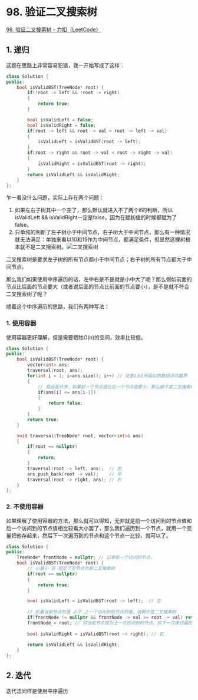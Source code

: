# 98. 验证二叉搜索树

[98. 验证二叉搜索树 - 力扣（LeetCode）](https://leetcode.cn/problems/validate-binary-search-tree/)





## 1. 递归

这题在思路上非常容易犯错，我一开始写成了这样：

```c++
class Solution {
public:
    bool isValidBST(TreeNode* root) {
        if(!root -> left && !root -> right)
        {
            return true;
        }

        bool isValidLeft = false;
        bool isValidRight = false;
        if(root -> left && root -> val > root -> left -> val)
        {
            isValidLeft = isValidBST(root -> left);
        }
        if(root -> right && root -> val < root -> right -> val)
        {
            isValidRight = isValidBST(root -> right);
        }
        return isValidLeft && isValidRight;
    }
};
```

乍一看没什么问题，实际上存在两个问题：

1. 如果左右子树其中一个空了，那么默认就进入不了两个if的判断，所以isValidLeft && isValidRight一定是false，因为在赋初值的时候都赋为了false。
2. 只单纯的判断了左子树小于中间节点，右子树大于中间节点，那么有一种情况就无法满足：单独来看以10和15作为中间节点，都满足条件，但显然这棵树根本就不是二叉搜索树。![二叉搜索树](https://img-blog.csdnimg.cn/20200812191501419.png)

二叉搜索树是要求左子树的所有节点都小于中间节点；右子树的所有节点都大于中间节点。

那么我们如果使用中序遍历的话，左中右是不是就是小中大了呢？那么假如前面的节点比后面的节点要大（或者说后面的节点比前面的节点要小），是不是就不符合二叉搜索树了呢？

顺着这个中序遍历的思路，我们有两种写法：

### 1. 使用容器

使用容器更好理解，但是需要牺牲O(n)的空间，效率比较低。

```c++
class Solution {
public:
    bool isValidBST(TreeNode* root) {
        vector<int> ans;
        traversal(root, ans);
        for(int i = 1; i<ans.size(); i++) // 注意i从1开始以防数组访问越界
        {
            // 假设是升序，如果前一个节点值比后一个节点值要小，那么就不是二叉搜索树
            if(ans[i] <= ans[i-1])
            {
                return false;
            }
        }
        return true;
    }

    void traversal(TreeNode* root, vector<int>& ans)
    {
        if(root == nullptr)
        {
            return;
        }
        traversal(root -> left, ans);  // 左
        ans.push_back(root -> val);    // 中
        traversal(root -> right, ans); // 右
    }
};
```



### 2. 不使用容器

如果理解了使用容器的方法，那么就可以得知，无非就是前一个访问到的节点值和后一个访问到的节点值相比较看大小罢了，那么我们遍历到一个节点，就用一个变量把他存起来，然后下一次遍历到的节点和这个节点一比较，就可以了。

```c++
class Solution {
public:
    TreeNode* frontNode = nullptr; // 记录前一个访问的节点，
    bool isValidBST(TreeNode* root) {
        // 小最小 且 规定了空节点也是二叉搜索树
        if(root == nullptr)
        {
            return true;
        }

        bool isValidLeft = isValidBST(root -> left);  // 左
        
        // 如果当前节点的值 小于 上一个访问到的节点的值，说明不是二叉搜索树
        if(frontNode != nullptr && frontNode -> val >= root -> val) return false; // 中
        frontNode = root; // 将当前节点视为上一次访问到的节点，供下一次递归遍历到的节点用于比较
        
        bool isValidRight = isValidBST(root -> right); // 右
        
        return isValidLeft && isValidRight;
    }
};
```



## 2. 迭代

迭代法同样是使用中序遍历
